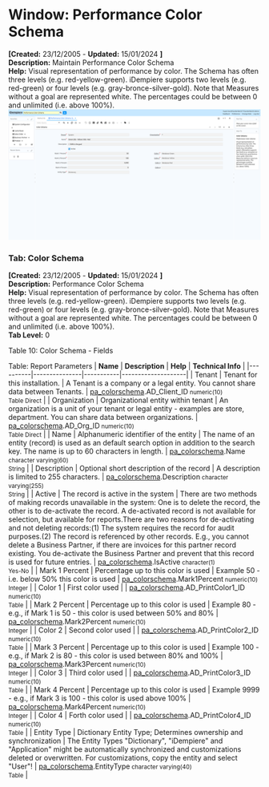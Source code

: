 # Window: Performance Color Schema

**[Created:** 23/12/2005 - **Updated:** 15/01/2024 **]**  
**Description:** Maintain Performance Color Schema  
**Help:** Visual representation of performance by color.  The Schema has often three levels (e.g. red-yellow-green).  iDempiere supports two levels (e.g. red-green) or four levels (e.g. gray-bronce-silver-gold).  Note that Measures without a goal are represented white.  The percentages could be between 0 and unlimited (i.e. above 100%).  
![](/img/docs/manual/PerformanceColorSchema-Window_iDempiere_v12.0.0.png)

### Tab: Color Schema

**[Created:** 23/12/2005 - **Updated:** 15/01/2024 **]**   
**Description:** Performance Color Schema  
**Help:** Visual representation of performance by color.  The Schema has often three levels (e.g. red-yellow-green).  iDempiere supports two levels (e.g. red-green) or four levels (e.g. gray-bronce-silver-gold).  Note that Measures without a goal are represented white.  The percentages could be between 0 and unlimited (i.e. above 100%).  
**Tab Level:** 0

Table 10: Color Schema - Fields 

Table: Report Parameters
| **Name** | **Description** | **Help** | **Technical Info** |
|----------|---------------|-----------|--------------------|
| Tenant | Tenant for this installation. | A Tenant is a company or a legal entity. You cannot share data between Tenants. | [pa_colorschema](https://idempiere-schemaspy.muriloht.com/adempiere/tables/pa_colorschema.html).AD_Client_ID<small> numeric(10) <br/> Table Direct</small> | 
| Organization | Organizational entity within tenant | An organization is a unit of your tenant or legal entity - examples are store, department. You can share data between organizations. | [pa_colorschema](https://idempiere-schemaspy.muriloht.com/adempiere/tables/pa_colorschema.html).AD_Org_ID<small> numeric(10) <br/> Table Direct</small> | 
| Name | Alphanumeric identifier of the entity | The name of an entity (record) is used as an default search option in addition to the search key. The name is up to 60 characters in length. | [pa_colorschema](https://idempiere-schemaspy.muriloht.com/adempiere/tables/pa_colorschema.html).Name<small> character varying(60) <br/> String</small> | 
| Description | Optional short description of the record | A description is limited to 255 characters. | [pa_colorschema](https://idempiere-schemaspy.muriloht.com/adempiere/tables/pa_colorschema.html).Description<small> character varying(255) <br/> String</small> | 
| Active | The record is active in the system | There are two methods of making records unavailable in the system: One is to delete the record, the other is to de-activate the record. A de-activated record is not available for selection, but available for reports.There are two reasons for de-activating and not deleting records:(1) The system requires the record for audit purposes.(2) The record is referenced by other records. E.g., you cannot delete a Business Partner, if there are invoices for this partner record existing. You de-activate the Business Partner and prevent that this record is used for future entries. | [pa_colorschema](https://idempiere-schemaspy.muriloht.com/adempiere/tables/pa_colorschema.html).IsActive<small> character(1) <br/> Yes-No</small> | 
| Mark 1 Percent | Percentage up to this color is used | Example 50 - i.e. below 50% this color is used | [pa_colorschema](https://idempiere-schemaspy.muriloht.com/adempiere/tables/pa_colorschema.html).Mark1Percent<small> numeric(10) <br/> Integer</small> | 
| Color 1 | First color used |  | [pa_colorschema](https://idempiere-schemaspy.muriloht.com/adempiere/tables/pa_colorschema.html).AD_PrintColor1_ID<small> numeric(10) <br/> Table</small> | 
| Mark 2 Percent | Percentage up to this color is used | Example 80 - e.g., if Mark 1 is 50 - this color is used between 50% and 80% | [pa_colorschema](https://idempiere-schemaspy.muriloht.com/adempiere/tables/pa_colorschema.html).Mark2Percent<small> numeric(10) <br/> Integer</small> | 
| Color 2 | Second color used |  | [pa_colorschema](https://idempiere-schemaspy.muriloht.com/adempiere/tables/pa_colorschema.html).AD_PrintColor2_ID<small> numeric(10) <br/> Table</small> | 
| Mark 3 Percent | Percentage up to this color is used | Example 100 - e.g., if Mark 2 is 80 - this color is used between 80% and 100% | [pa_colorschema](https://idempiere-schemaspy.muriloht.com/adempiere/tables/pa_colorschema.html).Mark3Percent<small> numeric(10) <br/> Integer</small> | 
| Color 3 | Third color used |  | [pa_colorschema](https://idempiere-schemaspy.muriloht.com/adempiere/tables/pa_colorschema.html).AD_PrintColor3_ID<small> numeric(10) <br/> Table</small> | 
| Mark 4 Percent | Percentage up to this color is used | Example 9999 - e.g., if Mark 3 is 100 - this color is used above 100% | [pa_colorschema](https://idempiere-schemaspy.muriloht.com/adempiere/tables/pa_colorschema.html).Mark4Percent<small> numeric(10) <br/> Integer</small> | 
| Color 4 | Forth color used |  | [pa_colorschema](https://idempiere-schemaspy.muriloht.com/adempiere/tables/pa_colorschema.html).AD_PrintColor4_ID<small> numeric(10) <br/> Table</small> | 
| Entity Type | Dictionary Entity Type; Determines ownership and synchronization | The Entity Types &quot;Dictionary&quot;, &quot;iDempiere&quot; and &quot;Application&quot; might be automatically synchronized and customizations deleted or overwritten.  For customizations, copy the entity and select &quot;User&quot;! | [pa_colorschema](https://idempiere-schemaspy.muriloht.com/adempiere/tables/pa_colorschema.html).EntityType<small> character varying(40) <br/> Table</small> | 


